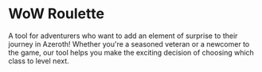 # WoW Roulette

A tool for adventurers who want to add an element of surprise to their journey in Azeroth! Whether
you're a seasoned veteran or a newcomer to the game, our tool helps you make the exciting decision
of choosing which class to level next.
